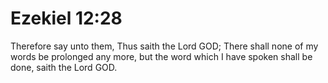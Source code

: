 # Ezekiel 12:28

Therefore say unto them, Thus saith the Lord GOD; There shall none of my words be prolonged any more, but the word which I have spoken shall be done, saith the Lord GOD.